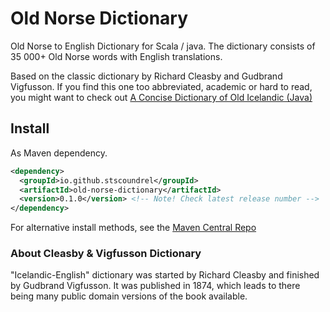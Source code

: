 # Old Norse Dictionary

Old Norse to English Dictionary for Scala / java. The dictionary consists of 35 000+ Old Norse words with English translations.

Based on the classic dictionary by Richard Cleasby and Gudbrand Vigfusson. If you find this one too abbreviated, academic or hard to read, you might want to check out [A Concise Dictionary of Old Icelandic (Java)](https://github.com/stscoundrel/old-icelandic-dictionary-java)


## Install

As Maven dependency.

```xml
<dependency>
  <groupId>io.github.stscoundrel</groupId>
  <artifactId>old-norse-dictionary</artifactId>
  <version>0.1.0</version> <!-- Note! Check latest release number -->
</dependency>
```

For alternative install methods, see the [Maven Central Repo](https://search.maven.org/artifact/io.github.stscoundrel/old-norse-dictionary)

### About Cleasby & Vigfusson Dictionary

"Icelandic-English" dictionary was started by Richard Cleasby and finished by Gudbrand Vigfusson. It was published in 1874, which leads to there being many public domain versions of the book available.
